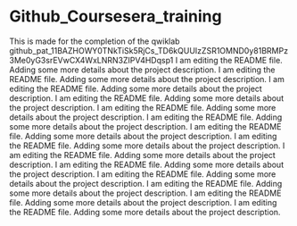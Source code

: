 # Github_Coursesera_training
This is made for the completion of the qwiklab
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
I am editing the README file. Adding some more details about the project description.
I am editing the README file. Adding some more details about the project description.
I am editing the README file. Adding some more details about the project description.
I am editing the README file. Adding some more details about the project description.
I am editing the README file. Adding some more details about the project description.
I am editing the README file. Adding some more details about the project description.
I am editing the README file. Adding some more details about the project description.
I am editing the README file. Adding some more details about the project description.
I am editing the README file. Adding some more details about the project description.
I am editing the README file. Adding some more details about the project description.
I am editing the README file. Adding some more details about the project description.
I am editing the README file. Adding some more details about the project description.
I am editing the README file. Adding some more details about the project description.
I am editing the README file. Adding some more details about the project description.


